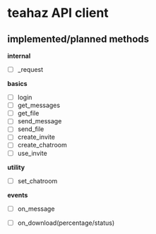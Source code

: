 teahaz API client
===================================================

## implemented/planned methods
**internal**
* [ ] \_request

**basics**
* [ ] login
* [ ] get_messages
* [ ] get_file
* [ ] send_message
* [ ] send_file
* [ ] create_invite
* [ ] create_chatroom
* [ ] use_invite

**utility**
* [ ] set_chatroom

**events**
* [ ] on_message
* [ ] on_download(percentage/status)


